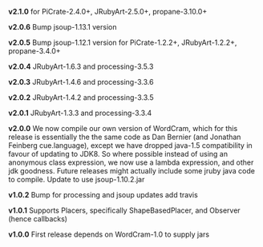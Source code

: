 **v2.1.0** for PiCrate-2.4.0+, JRubyArt-2.5.0+, propane-3.10.0+

**v2.0.6**
Bump jsoup-1.13.1 version

**v2.0.5**
Bump jsoup-1.12.1 version for PiCrate-1.2.2+, JRubyArt-1.2.2+, propane-3.4.0+

**v2.0.4**
JRubyArt-1.6.3 and processing-3.5.3

**v2.0.3**
JRubyArt-1.4.6 and processing-3.3.6

**v2.0.2**
JRubyArt-1.4.2 and processing-3.3.5

**v2.0.1**
JRubyArt-1.3.3 and processing-3.3.4

**v2.0.0**
We now compile our own version of WordCram, which for this release is essentially the the same code as Dan Bernier (and Jonathan Feinberg cue.language), except we have dropped java-1.5 compatibility in favour of updating to JDK8. So where possible instead of using an anonymous class expression, we now use a lambda expression, and other jdk goodness. Future releases might actually include some jruby java code to compile. Update to use jsoup-1.10.2.jar

**v1.0.2** Bump for processing and jsoup updates add travis

**v1.0.1** Supports Placers, specifically ShapeBasedPlacer, and Observer (hence callbacks)

**v1.0.0** First release depends on WordCram-1.0 to supply jars
